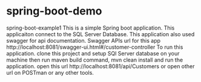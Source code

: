# spring-boot-demo

spring-boot-example1
This is a simple Spring boot application. This applicaiton connect to the SQL Server Database. This application also used swagger for api documentation. Swagger APIs url for this app http://localhost:8081/swagger-ui.html#/customer-controller To run this application. clone this project and setup SQl Server database on your machine then run maven build command, mvn clean install and run the application. open this url http://localhost:8081/api/Customers or open other url on POSTman or any other tools.
